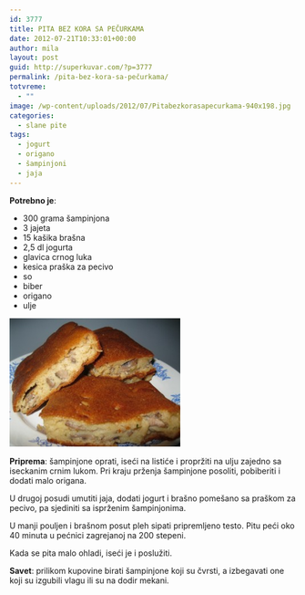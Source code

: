 ```yaml
---
id: 3777
title: PITA BEZ KORA SA PEČURKAMA
date: 2012-07-21T10:33:01+00:00
author: mila
layout: post
guid: http://superkuvar.com/?p=3777
permalink: /pita-bez-kora-sa-pečurkama/
totvreme:
  - ""
image: /wp-content/uploads/2012/07/Pitabezkorasapecurkama-940x198.jpg
categories:
  - slane pite
tags:
  - jogurt
  - origano
  - šampinjoni
  - jaja
---
```

**Potrebno je**:

  * 300 grama šampinjona
  * 3 jajeta
  * 15 kašika brašna
  * 2,5 dl jogurta
  * glavica crnog luka
  * kesica praška za pecivo
  * so
  * biber
  * origano
  * ulje

<img class="alignnone size-medium wp-image-3779" title="Pitabezkorasapecurkama" src="/wp-content/uploads/2012/07/Pitabezkorasapecurkama-300x225.jpg" alt="" width="300" height="225" /> 

**Priprema**: šampinjone oprati, iseći na listiće i propržiti na ulju zajedno sa iseckanim crnim lukom. Pri kraju prženja šampinjone posoliti, pobiberiti i dodati malo origana.

U drugoj posudi umutiti jaja, dodati jogurt i brašno pomešano sa praškom za pecivo, pa sjediniti sa isprženim šampinjonima.

U manji pouljen i brašnom posut pleh sipati pripremljeno testo. Pitu peći oko 40 minuta u pećnici zagrejanoj na 200 stepeni.

Kada se pita malo ohladi, iseći je i poslužiti.

**Savet**: prilikom kupovine birati šampinjone koji su čvrsti, a izbegavati one koji su izgubili vlagu ili su na dodir mekani.
